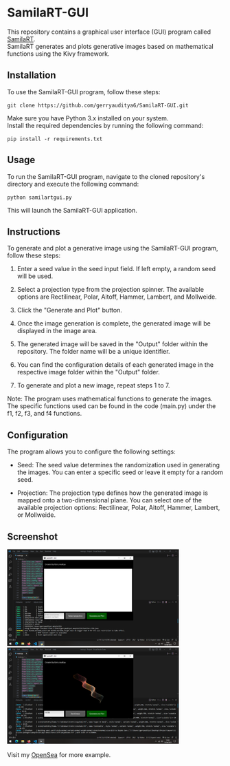# SamilaRT-GUI

This repository contains a graphical user interface (GUI) program called [SamilaRT](https://github.com/gerryauditya6/SamilaRT).     
SamilaRT generates and plots generative images based on mathematical functions using the Kivy framework.

## Installation

To use the SamilaRT-GUI program, follow these steps:

```
git clone https://github.com/gerryauditya6/SamilaRT-GUI.git
```

Make sure you have Python 3.x installed on your system.    
Install the required dependencies by running the following command:
```
pip install -r requirements.txt
```


## Usage

To run the SamilaRT-GUI program, navigate to the cloned repository's directory and execute the following command:
```
python samilartgui.py
```

This will launch the SamilaRT-GUI application.

## Instructions

To generate and plot a generative image using the SamilaRT-GUI program, follow these steps:

1. Enter a seed value in the seed input field. If left empty, a random seed will be used.

2. Select a projection type from the projection spinner. The available options are Rectilinear, Polar, Aitoff, Hammer, Lambert, and Mollweide.

3. Click the "Generate and Plot" button.

5. Once the image generation is complete, the generated image will be displayed in the image area.

6. The generated image will be saved in the "Output" folder within the repository. The folder name will be a unique identifier.

7. You can find the configuration details of each generated image in the respective image folder within the "Output" folder.

8. To generate and plot a new image, repeat steps 1 to 7.

Note: The program uses mathematical functions to generate the images. The specific functions used can be found in the code (main.py) under the f1, f2, f3, and f4 functions.

## Configuration

The program allows you to configure the following settings:

- Seed: The seed value determines the randomization used in generating the images. You can enter a specific seed or leave it empty for a random seed.

- Projection: The projection type defines how the generated image is mapped onto a two-dimensional plane. You can select one of the available projection options: Rectilinear, Polar, Aitoff, Hammer, Lambert, or Mollweide.

## Screenshot
<div>
  <img src="images/screenshot1.png" alt="Gambar 1" width="400" style="margin-right: 20px">
  <img src="images/screenshot2.png" alt="Gambar 2" width="400">
</div>

Visit my [OpenSea](https://opensea.io/Particleverse) for more example.
